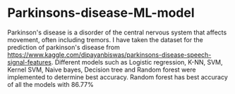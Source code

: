 # Parkinsons-disease-ML-model
Parkinson's disease is a disorder of the central nervous system that affects movement, often including tremors. I have taken the dataset for the prediction of parkinson's disease from https://www.kaggle.com/dipayanbiswas/parkinsons-disease-speech-signal-features. Different models such as Logistic regression, K-NN, SVM, Kernel SVM, Naive bayes, Decision tree and Random forest were implemented to determine best accuracy. Random forest has best accuracy of all the models with 86.77%
